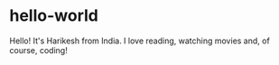 # hello-world
Hello!
It's Harikesh from India.
I love reading, watching movies and, of course, coding!
